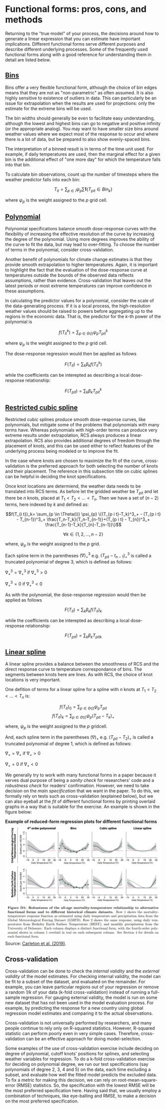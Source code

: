 # Functional forms: pros, cons, and methods

Returning to the "true model" of your process, the decisions around how to
generate a linear expression that you can estimate have important
implications. Different functional forms serve different purposes and
describe different underlying processes. Some of the frequently used functional forms along with a good reference for understanding them in detail are listed below.

## [Bins](https://pubs.aeaweb.org/doi/pdfplus/10.1257/app.3.4.152)

Bins offer a very flexible functional form, although the choice of bin
edges means that they are not as "non-parametric" as often assumed. It
is also highly sensitive to existence of outliers in data. This can
particularly be an issue for extrapolation when the results are used
for projections: only the estimate for the extreme bins will be used.

The bin widths should generally be even to facilitate easy
understanding, although the lowest and highest bins can go to negative
and positive infinity (or the appropriate analog). You may want to
have smaller size bins around weather values where we expect most of
the response to occur and where there is a lot of data, but be
prepared to also show evenly-spaced bins.

The interpretation of a binned result is in terms of the time unit
used. For example, if daily temperatures are used, then the marginal
effect for a given bin is the additional effect of "one more day" for
which the temperature falls into that bin.

To calculate bin observations, count up the number of timesteps where
the weather predictor falls into each bin:

$$T_{it} = \sum_{p \in i} \psi_{p} \sum \mathbf{1} \left \{  {T_{p i t} \in Bin_k} \right \}$$

where $\psi_{p}$ is the weight assigned to the $p$ grid cell.  
    
## [Polynomial](https://en.wikipedia.org/wiki/Polynomial_regression)

Polynomial specifications balance smooth dose-response curves with the
flexibility of increasing the effective resolution of the curve by
increasing the degree of the polynomial. Using more degrees improves
the ability of the curve to fit the data, but may lead to
over-fitting. To choose the number of terms in the polynomial,
consider cross-validation.

Another benefit of polynomials for climate change estimates is that
they provide smooth extrapolation to higher temperatures. Again, it is
important to highlight the fact that the evaluation of the
dose-response curve at temperatures outside the bounds of the observed
data reflects assumptions, rather than evidence. Cross-validation that
leaves out the latest periods or most extreme temperatures can improve
confidence in these assumptions.

In calculating the predictor values for a polynomial, consider the
scale of the data-generating process. If it is a local process, the
high-resolution weather values should be raised to powers before
aggregating up to the regions in the economic data. That is, the 
predictor for the $k$-th power of the polynomial is 

$$f(T_{it}^k)=\sum_{p \in \Theta(i)} \psi_{p} T_{p i t}^k$$ 

where $\psi_{p}$ is the weight assigned to the $p$ grid cell.  
    
The dose-response regression would then be applied as follows

$$F(T_{it})=\sum_{k} \beta_k f(T_{it}^k)$$
	
while the coefficients can be interepted as describing a local
dose-response relationship:

$$F(T_{pit})=\sum_{k} \beta_k T_{pit}^k$$

## [Restricted cubic spline](https://support.sas.com/resources/papers/proceedings16/5621-2016.pdf)

Restricted cubic splines produce smooth dose-response curves, like
polynomials, but mitigate some of the problems that polynomials with
many terms have. Whereas polynomials with high-order terms can produce
very extreme results under extrapolation, RCS always produces a linear
extrapolation. RCS also provides additional degrees of freedom through
the placement of knots, and this can be used either to reflect
features of the underlying process being modeled or to improve the
fit.

In the case where knots are chosen to maximize the fit of the curve,
cross-validation is the preferred approach for both selecting the
number of knots and their placement. The reference in this subsection
title on cubic splines can be helpful in deciding the knot
specifications.

Once knot locations are determiend, the weather data needs to be
translated into RCS terms. As before let the gridded weather be $T_{p
i t}$ and let there be $n$ knots, placed at $T_1<T_2<...<T_n$. Then we
have a set of $(n-2)$ terms, here indexed by $k$ and defined as:

$$f(T_{i t})_k= \sum_{p \in \Theta(i)} \psi_{p} \{(T_{p i
	t}-T_k)^3_+ - (T_{p i t} - T_{n-1})^3_+
	\frac{T_n-T_k}{T_n-T_{n-1}}+(T_{p i t} - T_{n})^3_+ \frac{T_{n-1}-T_k}{T_{n}-T_{n-1}}\}$$ 
    
$$\forall k \in \{1,2,...,n-2\}$$

where, $\psi_{p}$ is the weight assigned to the $p$ grid.  
    
Each spline term in the parentheses $(\nabla)^3_+$ e.g. $(T_{p i t} - t_{n-1})^3_+$ is called a truncated           polynomial of degree 3, which is defined as follows:  

$\nabla^3_+=\nabla^3_+$ if $\nabla^3_+>0$

$\nabla^3_+=0$ if $\nabla^3_+<0$  
    
As with the polynomial, the dose-response regression would then be applied as follows

$$F(T_{it})=\sum_{k} \beta_k f(T_{it})_k$$
	
while the coefficients can be interepted as describing a local
dose-response relationship:

$$F(T_{pit})=\sum_{k} \beta_k {T_{pit}}_k$$

## [Linear spline](https://web.archive.org/web/20200226044201/http://people.stat.sfu.ca/~cschwarz/Consulting/Trinity/Phase2/TrinityWorkshop/Workshop-handouts/TW-04-Intro-splines.pdf)

A linear spline provides a balance between the smoothness of RCS and
the direct response curve to temperature correspondance of bins. The
segments between knots here are lines. As with RCS, the choice of knot
locations is very important.

One defition of terms for a linear spline for a spline with $n$ knots at
$T_1<T_2<...<T_n$ is:
    
$$f(T_{it})_0=\sum_{p \in \Theta(i)} \psi_{p} T_{p i t}$$
$$f(T_{it})_k=\sum_{p \in \Theta(i)} \psi_{p} (T_{p i t}-T_k)_+$$

where, $\psi_{p}$ is the weight assigned to the $p$ gridcell.  

And, each spline term in the parentheses $(\nabla)_+$ e.g. $(T_{p i t} - T_2)_+$ is called a truncated polynomial of degree 1, which is defined as follows:  

$\nabla_+=\nabla_+$ if $\nabla_+>0$ 

$\nabla_+=0$ if $\nabla_+<0$ 

We generally try to work with many functional forms in a paper because it serves dual purpose of being a *sanity check* for researchers' code and a *robustness check* for readers' confirmation. However, we need to take decision on the *main specification* that we want in the paper. To do this, we formally rely on tests such as cross-validation (explained below), but we can also eyeball at the *fit* of different functional forms by printing overlaid graphs in a way that is suitable for the exercise. An example is shown in the figure below:

**Example of reduced-form regression plots for different functional forms**
![Data from  Greenstone et al. (2019)!](images/fform_cil.JPG)
Source: [Carleton et al. (2019)](https://papers.ssrn.com/sol3/papers.cfm?abstract_id=3224365).

## Cross-validation

Cross-validation can be done to check the *internal validity* and the *external validity* of the model estimates. For checking
internal validity, the model can be fit to a subset of the dataset,
and evaluated on the remainder. For example, you can leave particular
regions out of your regression or remove a random *1/k* of your data
(k-fold cross-validation) instead of running a full-sample
regression. For gauging external validity, the model is run on some new dataset that has not been used in the model evaluation process. For example, by predicting the response for a new country using global regression model estimates and comparing it to the actual observations.  

Cross-validation is not universally performed by researchers, and many
people continue to rely only on R-squared statistics. However,
R-squared statistic can perform poorly even in very simple cases. Therefore, cross-validation can be an effective approach for doing model-selection.  

Some examples of the use of cross-validation exercise include deciding
on degree of polynomial, cutoff knots' positions for splines,
and selecting weather variables for regression. To do a k-fold 
cross-validation exercise for deciding on polynomial degree, we run our test
specifications (say polynomials of degree 2, 3, 4 and 5) on the data,
each time excluding a subset, and evaluate how well the fitted model
predicts the excluded data. To fix a metric for making this decision,
we can rely on root-mean-square-error (RMSE) statistics. So, the
specification with the lowest RMSE will be the most preferred
specification here. Having said that, we usually employ a combination of
techniques, like eye-balling and RMSE, to make a decision on the most preferred specification.

